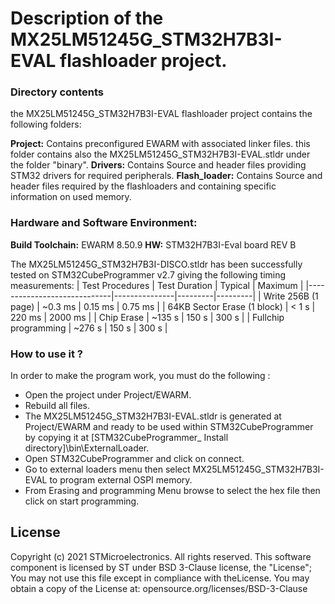 
# Description of the MX25LM51245G_STM32H7B3I-EVAL flashloader project.

### Directory contents
the MX25LM51245G_STM32H7B3I-EVAL flashloader project contains the following folders:

**Project:**
Contains preconfigured EWARM with associated linker files. this folder contains also the MX25LM51245G_STM32H7B3I-EVAL.stldr under the folder "binary".
**Drivers:**
Contains Source and header files providing STM32 drivers for required peripherals.
**Flash_loader:**
Contains Source and header files required by the flashloaders and containing specific information on used  memory.

### Hardware and Software Environment:
**Build Toolchain:** EWARM 8.50.9
**HW:** STM32H7B3I-Eval board REV B

The MX25LM51245G_STM32H7B3I-DISCO.stldr has been successfully tested on STM32CubeProgrammer v2.7 giving the following timing measurements:
| Test Procedures             | Test Duration | Typical | Maximum |
|-----------------------------|---------------|---------|---------|
| Write 256B (1 page)         | ~0.3 ms       | 0.15 ms | 0.75 ms |
| 64KB Sector Erase (1 block) | < 1 s         | 220 ms  | 2000 ms |
| Chip Erase                  | ~135 s        | 150 s   | 300 s   |
| Fullchip programming        | ~276 s        | 150 s   | 300 s   |
### How to use it ?
In order to make the program work, you must do the following :
 - Open the project under Project/EWARM.
 - Rebuild all files.
 - The MX25LM51245G_STM32H7B3I-EVAL.stldr is generated at Project/EWARM and ready to be used 
    within STM32CubeProgrammer by copying it at [STM32CubeProgrammer_ Install directory]\bin\ExternalLoader.
 - Open STM32CubeProgrammer and click on connect.
 - Go to external loaders menu then select MX25LM51245G_STM32H7B3I-EVAL to program external OSPI memory.
 - From Erasing and programming Menu browse to select the hex file then click on start programming.



## License
Copyright (c) 2021 STMicroelectronics. All rights reserved.
This software component is licensed by ST under BSD 3-Clause license,
the "License"; You may not use this file except in compliance with theLicense. You may obtain a copy of the License at: opensource.org/licenses/BSD-3-Clause
